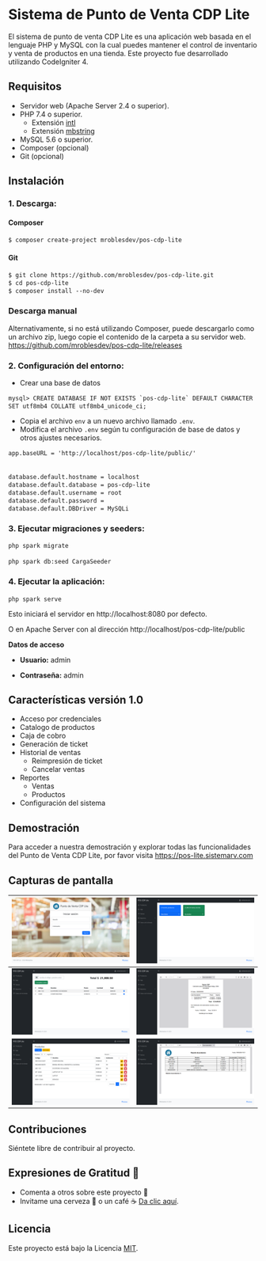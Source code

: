 # Sistema de Punto de Venta CDP Lite

El sistema de punto de venta CDP Lite es una aplicación web basada en el lenguaje PHP y MySQL con la cual puedes mantener el control de inventario y venta de productos en una tienda. Este proyecto fue desarrollado utilizando CodeIgniter 4.

## Requisitos

- Servidor web (Apache Server 2.4 o superior).
- PHP 7.4 o superior.
  - Extensión [intl](http://php.net/manual/en/intl.requirements.php)
  - Extensión [mbstring](http://php.net/manual/en/mbstring.installation.php)
- MySQL 5.6 o superior.
- Composer (opcional)
- Git (opcional)

## Instalación
### 1. Descarga:

#### Composer

```sh-session
$ composer create-project mroblesdev/pos-cdp-lite
```

#### Git

```sh-session
$ git clone https://github.com/mroblesdev/pos-cdp-lite.git
$ cd pos-cdp-lite
$ composer install --no-dev
```

### Descarga manual

Alternativamente, si no está utilizando Composer, puede descargarlo como un archivo zip, luego copie el contenido de la carpeta a su servidor web. https://github.com/mroblesdev/pos-cdp-lite/releases

### 2. Configuración del entorno:

- Crear una base de datos

```
mysql> CREATE DATABASE IF NOT EXISTS `pos-cdp-lite` DEFAULT CHARACTER SET utf8mb4 COLLATE utf8mb4_unicode_ci;
```

- Copia el archivo `env` a un nuevo archivo llamado `.env`.
- Modifica el archivo `.env` según tu configuración de base de datos y otros ajustes necesarios.

```
app.baseURL = 'http://localhost/pos-cdp-lite/public/'


database.default.hostname = localhost
database.default.database = pos-cdp-lite
database.default.username = root
database.default.password = 
database.default.DBDriver = MySQLi
```

### 3. Ejecutar migraciones y seeders:
```
php spark migrate

php spark db:seed CargaSeeder
```

### 4. Ejecutar la aplicación:
```
php spark serve
``` 

Esto iniciará el servidor en http://localhost:8080 por defecto.

O en Apache Server con al dirección http://localhost/pos-cdp-lite/public

**Datos de acceso**

- **Usuario:** admin

- **Contraseña:** admin

## Características versión 1.0

- Acceso por credenciales
- Catalogo de productos
- Caja de cobro
- Generación de ticket
- Historial de ventas
  - Reimpresión de ticket
  - Cancelar ventas
- Reportes
  - Ventas
  - Productos
- Configuración del sistema

## Demostración

Para acceder a nuestra demostración y explorar todas las funcionalidades del Punto de Venta CDP Lite, por favor visita https://pos-lite.sistemarv.com


## Capturas de pantalla

| ![Inicio de sesión](public/images/capturas/1-Login.png)  |  ![Dashboard](public/images/capturas/2-Dasdboard.png)
| --- | --- |
| ![Caja](public/images/capturas/3-Caja.png)  |  ![Ticket](public/images/capturas/4-Ticket.png)
| ![Propuctos](public/images/capturas/5-Productos.png)  |  ![Reporte](public/images/capturas/6-Reporte.png)

## Contribuciones

Siéntete libre de contribuir al proyecto.

## Expresiones de Gratitud 🎁

- Comenta a otros sobre este proyecto 📢
- Invitame una cerveza 🍺 o un café ☕ [Da clic aquí](https://www.paypal.com/paypalme/markorobles?locale.x=es_XC.).

## Licencia

Este proyecto está bajo la Licencia [MIT](LICENSE).
